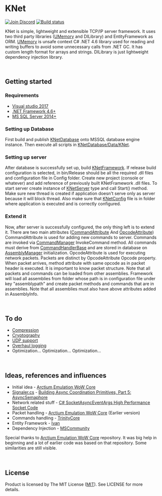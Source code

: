 # KNet

[![Join Discord](https://img.shields.io/badge/discord-join-7289DA.svg)](https://discord.gg/5kK9eav) [![Build status](https://ci.appveyor.com/api/projects/status/oyxdordfnyuwedhv?svg=true)](https://ci.appveyor.com/project/Kahath/knet)

KNet is simple, lightweight and extensible TCP/IP server framework. It uses two third party libraries ([UMemory](https://github.com/Kahath/UMemory) and DILibrary) and EntityFramework as ORM. [UMemory](https://github.com/Kahath/UMemory) is unsafe context C# .NET 4.6 library used for reading and writing buffers to avoid some unnecessary calls from .NET GC. It has custom length format for arrays and strings. DILibrary is just lightweight dependency injection library.

</br>

## Getting started

### Requirements
* [Visual studio 2017](https://www.visualstudio.com/vs/)
* [.NET Framework 4.6+](https://www.microsoft.com/en-us/download/details.aspx?id=48130)
* [MS SQL Server 2014+](https://www.microsoft.com/en-us/download/details.aspx?id=42299)

### Setting up Database
First build and publish [KNetDatabase](https://github.com/Kahath/KNet/tree/master/KNetDatabase) onto MSSQL database engine instance. Then execute all scripts in [KNetDatabase/Data/KNet](https://github.com/Kahath/KNet/tree/master/KNetDatabase/Data/KNet). 

### Setting up server
After database is successfully set up, build [KNetFramework](https://github.com/Kahath/KNet/tree/master/KNetFramework). If release build configuration is selected, in bin/Release should be all the required .dll files and configuration file in Config folder. Create new project (console or whatever) and add reference of previously built KNetFramework .dll files. To start server create instance of [KNetServer](https://github.com/Kahath/KNet/blob/master/KNetFramework/KNetServer.cs) type and call Start() method. Make sure new thread is created if application doesn't serve only as server because it will block thread. Also make sure that [KNetConfig](https://github.com/Kahath/KNet/blob/master/KNetFramework/Configs/KNetConfig.xml) file is in folder where application is executed and is correctly configured.

### Extend it
Now, after server is successfully configured, the only thing left is to extend it. There are two main attributes ([CommandAttribute](https://github.com/Kahath/KNet/blob/master/KNetFramework/Attributes/Core/CommandAttribute.cs) And [OpcodeAttribute](https://github.com/Kahath/KNet/blob/master/KNetFramework/Attributes/Core/OpcodeAttribute.cs)) CommandAttribute is used for adding new commands to server. Commands are invoked via [CommandManager](https://github.com/Kahath/KNet/blob/master/KNetFramework/Managers/Core/CommandManager.cs) InvokeCommand method. All commands must derive from [CommandHandlerBase](https://github.com/Kahath/KNet/blob/master/KNetFramework/Commands/Base/CommandHandlerBase.cs) and are stored in database on [AssemblyManager](https://github.com/Kahath/KNet/blob/master/KNetFramework/Managers/Core/AssemblyManager.cs) initialization. OpcodeAttribute is used for executing network packets. Packets are distinct by OpcodeAttribute Opcode property. When packet arrives, method attribute with same opcode as in packet header is executed. It is important to know packet structure. Note that all packets and commands can be loaded from other assemblies. Framework will load all assemblies from folder whose path is in configuration file under key "assemblypath" and create packet methods and commands that are in assemblies. Note that all assemblies must also have above attributes added in AssemblyInfo.

</br>

## To do
* [Compression](https://github.com/Kahath/KNet/issues/1)
* [Cryptography](https://github.com/Kahath/KNet/issues/2)
* [UDP support](https://github.com/Kahath/KNet/issues/3)
* [Overhaul logging](https://github.com/Kahath/KNet/issues/4)
* Optimization... Optimization... Optimization...

</br>

## Ideas, references and influences
* Initial idea - [Arctium Emulation WoW Core](https://github.com/Arctium-Emulation/WoW-Core)
* [Signaler.cs](https://github.com/Kahath/KNet/blob/master/KNetFramework/Async/Semaphore/Signaler.cs) - [Building Async Coordination Primitives, Part 5: AsyncSemaphore](https://blogs.msdn.microsoft.com/pfxteam/2012/02/12/building-async-coordination-primitives-part-5-asyncsemaphore/)
* Network related stuff - [C# SocketAsyncEventArgs High Performance Socket Code](https://www.codeproject.com/Articles/83102/C-SocketAsyncEventArgs-High-Performance-Socket-Cod)
* Packet handling - [Arctium Emulation WoW Core](https://github.com/Arctium-Emulation/WoW-Core) (Earlier version)
* Commands handling - [TrinityCore](https://github.com/TrinityCore/TrinityCore)
* Entity Framework - [Ivan](https://github.com/zagorec92)
* Dependency Injection - [MSCommunity](http://www.mscommunity.hr/event/dependency-injection-win10/362)

Special thanks to [Arctium Emulation WoW Core](https://github.com/Arctium-Emulation/WoW-Core) repository. It was big help in beginning and a lot of earlier code was based on that repository. Some similarities are still visible.

</br>

## License
Product is licensed by The MIT License ([MIT](https://github.com/Kahath/KNet/blob/master/LICENSE)). See LICENSE for more details.
